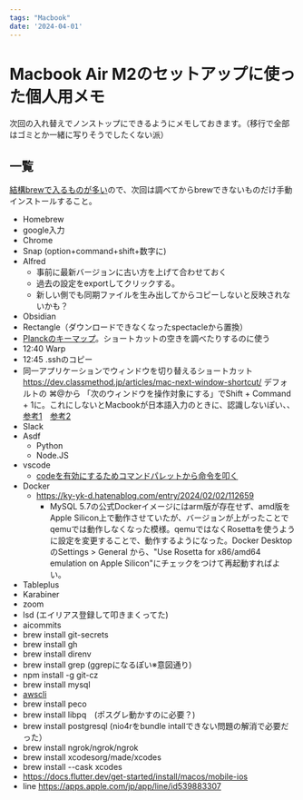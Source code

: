 ```yaml
---
tags: "Macbook"
date: '2024-04-01'
---
```


# Macbook Air M2のセットアップに使った個人用メモ

次回の入れ替えでノンストップにできるようにメモしておきます。（移行で全部はゴミとか一緒に写りそうでしたくない派）

## 一覧

[結構brewで入るものが多い](https://zenn.dev/miyasic/articles/81f5fe3e3b060c)ので、次回は調べてからbrewできないものだけ手動インストールすること。

- Homebrew
- google入力
- Chrome
- Snap (option+command+shift+数字に)
- Alfred
	- 事前に最新バージョンに古い方を上げて合わせておく
	- 過去の設定をexportしてクリックする。
	- 新しい側でも同期ファイルを生み出してからコピーしないと反映されないかも？
- Obsidian
- Rectangle（ダウンロードできなくなったspectacleから置換）
- [Planckのキーマップ](https://gist.github.com/umihico/b5a1de38d40b05b1af6360d3e514ed0e)。ショートカットの空きを調べたりするのに使う
- 12:40 Warp
- 12:45 .sshのコピー
- 同一アプリケーションでウィンドウを切り替えるショートカット https://dev.classmethod.jp/articles/mac-next-window-shortcut/ デフォルトの ⌘@から 「次のウィンドウを操作対象にする」でShift + Command + 1に。これにしないとMacbookが日本語入力のときに、認識しないぽい、、[参考1](https://aotamasaki.hatenablog.com/entry/command_with_open_bracket_is_unavailable)　[参考2](https://github.com/microsoft/vscode/issues/114075)
- Slack
- Asdf
	- Python
  - Node.JS
- vscode
	- [codeを有効にするためコマンドパレットから命令を叩く](https://stackoverflow.com/a/36882426)
- Docker
	- https://ky-yk-d.hatenablog.com/entry/2024/02/02/112659
		- MySQL 5.7の公式Dockerイメージにはarm版が存在せず、amd版をApple Silicon上で動作させていたが、バージョンが上がったことでqemuでは動作しなくなった模様。qemuではなくRosettaを使うように設定を変更することで、動作するようになった。Docker DesktopのSettings > General から、"Use Rosetta for x86/amd64 emulation on Apple Silicon"にチェックをつけて再起動すればよい。
- Tableplus
- Karabiner
- zoom
- lsd (エイリアス登録して叩きまくってた)
- aicommits
- brew install git-secrets
- brew install gh
- brew install direnv
- brew install grep (ggrepになるぽい※意図通り)
- npm install -g git-cz
- brew install mysql
- [awscli](https://docs.aws.amazon.com/cli/latest/userguide/getting-started-install.html)
- brew install peco
- brew install libpq　(ポスグレ動かすのに必要？)
- brew install postgresql (nio4rをbundle intallできない問題の解消で必要だった）
- brew install ngrok/ngrok/ngrok
- brew install xcodesorg/made/xcodes
- brew install --cask xcodes
- https://docs.flutter.dev/get-started/install/macos/mobile-ios
- line https://apps.apple.com/jp/app/line/id539883307
